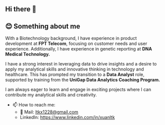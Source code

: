 ## Hi there 👋
## 😊 Something about me 

With a Biotechnology background, I have experience in product development at **FPT Telecom**, focusing on customer needs and user experience. Additionally, I have experience in genetic reporting at **DNA Medical Technology.**  

I have a strong interest in leveraging data to drive insights and a desire to apply my analytical skills and innovative thinking in technology and healthcare. This has prompted my transition to a **Data Analyst** role, supported by training from the **UniGap Data Analytics Coaching Program.**  

I am always eager to learn and engage in exciting projects where I can contribute my analytical skills and creativity.

- 📫 How to reach me:
  - 📧 Mail: ltkx1228@gmail.com
  - LinkedIn: https://www.linkedin.com/in/xuanltk

<!--
**XuanLTK/XuanLTK** is a ✨ _special_ ✨ repository because its `README.md` (this file) appears on your GitHub profile.

Here are some ideas to get you started:

- 🔭 I’m currently working on ...
- 🌱 I’m currently learning ...
- 👯 I’m looking to collaborate on ...
- 🤔 I’m looking for help with ...
